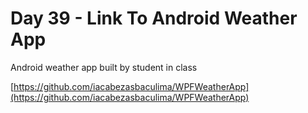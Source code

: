 # Day 39 - Link To Android Weather App

Android weather app built by student in class

[https://github.com/iacabezasbaculima/WPFWeatherApp](https://github.com/iacabezasbaculima/WPFWeatherApp)